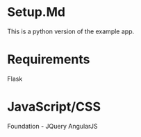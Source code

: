 Setup.Md
===============================

This is a python version of the example app. 

Requirements
================
Flask


JavaScript/CSS
=================
Foundation
    - JQuery
AngularJS




